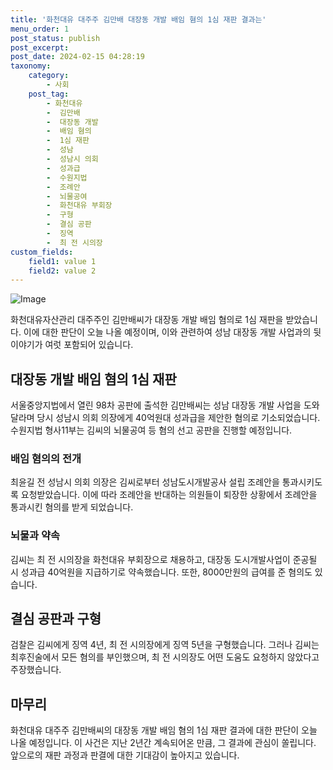 ```yaml
---
title: '화천대유 대주주 김만배 대장동 개발 배임 혐의 1심 재판 결과는'
menu_order: 1
post_status: publish
post_excerpt: 
post_date: 2024-02-15 04:28:19
taxonomy:
    category:
        - 사회
    post_tag:
        - 화천대유
        -  김만배
        -  대장동 개발
        -  배임 혐의
        -  1심 재판
        -  성남
        -  성남시 의회
        -  성과급
        -  수원지법
        -  조례안
        -  뇌물공여
        -  화천대유 부회장
        -  구형
        -  결심 공판
        -  징역
        -  최 전 시의장
custom_fields:
    field1: value 1
    field2: value 2
---
```


![Image](https://imgnews.pstatic.net/image/366/2024/02/14/0000970145_001_20240214073501359.jpg?type=w647)

화천대유자산관리 대주주인 김만배씨가 대장동 개발 배임 혐의로 1심 재판을 받았습니다. 이에 대한 판단이 오늘 나올 예정이며, 이와 관련하여 성남 대장동 개발 사업과의 뒷이야기가 여럿 포함되어 있습니다.
## 대장동 개발 배임 혐의 1심 재판
서울중앙지법에서 열린 98차 공판에 출석한 김만배씨는 성남 대장동 개발 사업을 도와달라며 당시 성남시 의회 의장에게 40억원대 성과급을 제안한 혐의로 기소되었습니다. 수원지법 형사11부는 김씨의 뇌물공여 등 혐의 선고 공판을 진행할 예정입니다.
### 배임 혐의의 전개
최윤길 전 성남시 의회 의장은 김씨로부터 성남도시개발공사 설립 조례안을 통과시키도록 요청받았습니다. 이에 따라 조례안을 반대하는 의원들이 퇴장한 상황에서 조례안을 통과시킨 혐의를 받게 되었습니다.
### 뇌물과 약속
김씨는 최 전 시의장을 화천대유 부회장으로 채용하고, 대장동 도시개발사업이 준공될 시 성과급 40억원을 지급하기로 약속했습니다. 또한, 8000만원의 급여를 준 혐의도 있습니다.
## 결심 공판과 구형
검찰은 김씨에게 징역 4년, 최 전 시의장에게 징역 5년을 구형했습니다. 그러나 김씨는 최후진술에서 모든 혐의를 부인했으며, 최 전 시의장도 어떤 도움도 요청하지 않았다고 주장했습니다.
## 마무리
화천대유 대주주 김만배씨의 대장동 개발 배임 혐의 1심 재판 결과에 대한 판단이 오늘 나올 예정입니다. 이 사건은 지난 2년간 계속되어온 만큼, 그 결과에 관심이 쏠립니다. 앞으로의 재판 과정과 판결에 대한 기대감이 높아지고 있습니다.
